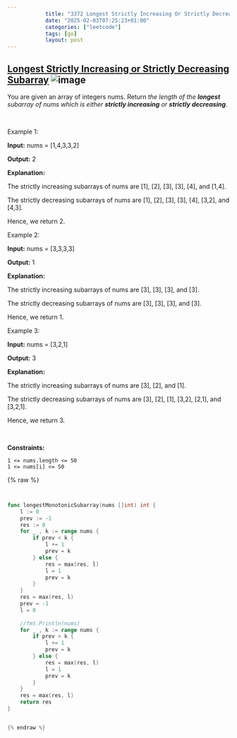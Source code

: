 ```yaml
---
            title: "3372 Longest Strictly Increasing Or Strictly Decreasing Subarray"
            date: "2025-02-03T07:25:23+01:00"
            categories: ["leetcode"]
            tags: [go]
            layout: post
---
```

            
## [Longest Strictly Increasing or Strictly Decreasing Subarray](https://leetcode.com/problems/longest-strictly-increasing-or-strictly-decreasing-subarray) ![image](https://img.shields.io/badge/Difficulty-Easy-brightgreen)

You are given an array of integers nums. Return *the length of the **longest** subarray of *nums* which is either **strictly increasing** or **strictly decreasing***.

 

Example 1:

**Input:** nums = [1,4,3,3,2]

**Output:** 2

**Explanation:**

The strictly increasing subarrays of nums are [1], [2], [3], [3], [4], and [1,4].

The strictly decreasing subarrays of nums are [1], [2], [3], [3], [4], [3,2], and [4,3].

Hence, we return 2.

Example 2:

**Input:** nums = [3,3,3,3]

**Output:** 1

**Explanation:**

The strictly increasing subarrays of nums are [3], [3], [3], and [3].

The strictly decreasing subarrays of nums are [3], [3], [3], and [3].

Hence, we return 1.

Example 3:

**Input:** nums = [3,2,1]

**Output:** 3

**Explanation:**

The strictly increasing subarrays of nums are [3], [2], and [1].

The strictly decreasing subarrays of nums are [3], [2], [1], [3,2], [2,1], and [3,2,1].

Hence, we return 3.

 

**Constraints:**

	1 <= nums.length <= 50
	1 <= nums[i] <= 50

{% raw %}


```go


func longestMonotonicSubarray(nums []int) int {
    l := 0
    prev := -1
    res := 0
    for _ , k := range nums {
        if prev < k {
            l += 1
            prev = k
        } else {
            res = max(res, l)
            l = 1
            prev = k
        }
    }
    res = max(res, l)
    prev = -1
    l = 0
    
    //fmt.Println(nums)
    for _ , k := range nums {
        if prev > k {
            l += 1
            prev = k
        } else {
            res = max(res, l)
            l = 1
            prev = k
        }
    }
    res = max(res, l)
    return res
}


{% endraw %}
```
